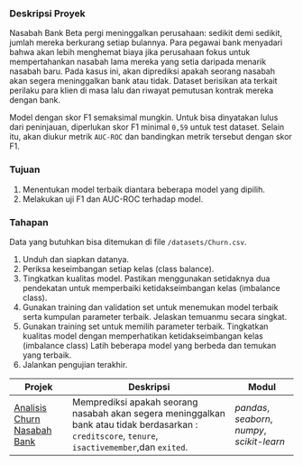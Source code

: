 ### Deskripsi Proyek
Nasabah Bank Beta pergi meninggalkan perusahaan: sedikit demi sedikit, jumlah mereka berkurang setiap bulannya. Para pegawai bank menyadari bahwa akan lebih menghemat biaya jika perusahaan fokus untuk mempertahankan nasabah lama mereka yang setia daripada menarik nasabah baru.
Pada kasus ini, akan diprediksi apakah seorang nasabah akan segera meninggalkan bank atau tidak. Dataset berisikan ata terkait perilaku para klien di masa lalu dan riwayat pemutusan kontrak mereka dengan bank.

Model dengan skor F1 semaksimal mungkin. Untuk bisa dinyatakan lulus dari peninjauan, diperlukan skor F1 minimal `0,59` untuk test dataset.
Selain itu, akan diukur metrik `AUC-ROC` dan bandingkan metrik tersebut dengan skor F1.

### Tujuan
1. Menentukan model terbaik diantara beberapa model yang dipilih.
2. Melakukan uji F1 dan AUC-ROC terhadap model.

### Tahapan
Data yang butuhkan bisa ditemukan di file `/datasets/Churn.csv`.

1. Unduh dan siapkan datanya. 
2. Periksa keseimbangan setiap kelas (class balance).  
3. Tingkatkan kualitas model. Pastikan menggunakan setidaknya dua pendekatan untuk memperbaiki ketidakseimbangan kelas (imbalance class).
4. Gunakan training dan validation set untuk menemukan model terbaik serta kumpulan parameter terbaik. Jelaskan temuanmu secara singkat. 
5. Gunakan training set untuk memilih parameter terbaik. Tingkatkan kualitas model dengan memperhatikan ketidakseimbangan kelas (imbalance class) Latih beberapa model yang berbeda dan temukan yang terbaik.
6. Jalankan pengujian terakhir.

| Projek | Deskripsi | Modul |
| ------- | ------- | ------- |
| [Analisis Churn Nasabah Bank](https://github.com/) | Memprediksi apakah seorang nasabah akan segera meninggalkan bank atau tidak berdasarkan : `creditscore`, `tenure`, `isactivemember`,dan `exited`. | *pandas*, *seaborn*, *numpy*, *scikit-learn*|
